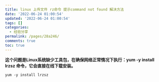 ```yaml
---
title: linux 上传文件 rz命令 提示command not found 解决方法
date: '2022-06-24 01:00:54'
updated: '2022-06-24 01:00:54'
tags: []
categories:
  - 经验分享
permalink: /pages/28a246/
comments: true
toc: true
---
```

**这个问题是Linux系统缺少工具包，在确保网络正常情况下执行：yum -y install lrzsz 命令，它会直接在线下载安装。**

```
yum -y install lrzsz 
```